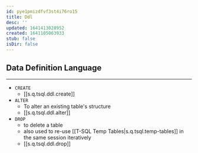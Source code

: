 ```yaml
---
id: pye1pmizdfvf3st4i76ro15
title: Ddl
desc: ''
updated: 1641413028952
created: 1641105063933
stub: false
isDir: false
---
```



## Data Definition Language

---

- `CREATE` 
  - [[s.q.tsql.ddl.create]]
- `ALTER` 
  - To alter an existing table's structure
  - [[s.q.tsql.ddl.alter]]
- `DROP`
  - to delete a table
  - also used to re-use [[T-SQL Temp Tables|s.q.tsql.temp-tables]] in the same session iteratively
  - [[s.q.tsql.ddl.drop]]
